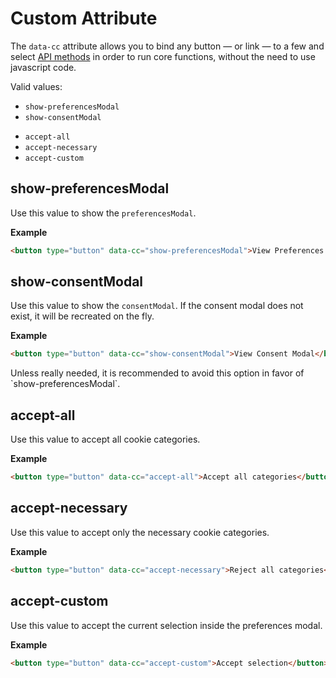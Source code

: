 # Custom Attribute

The `data-cc` attribute allows you to bind any button — or link  — to a few and select [API methods](/reference/api-reference.html) in order to run core functions, without the need to use javascript code.

Valid values:
- `show-preferencesModal`
- `show-consentModal`

* `accept-all`
* `accept-necessary`
* `accept-custom`

## show-preferencesModal
Use this value to show the `preferencesModal`.

**Example** <br>
```html
<button type="button" data-cc="show-preferencesModal">View Preferences Modal</button>
```

## show-consentModal
Use this value to show the `consentModal`. If the consent modal does not exist, it will be recreated on the fly.

**Example** <br>
```html
<button type="button" data-cc="show-consentModal">View Consent Modal</button>
```

<CustomBlock type="warning" title="Note">
Unless really needed, it is recommended to avoid this option in favor of `show-preferencesModal`.

</CustomBlock>



## accept-all
Use this value to accept all cookie categories.

**Example** <br>
```html
<button type="button" data-cc="accept-all">Accept all categories</button>
```

## accept-necessary
Use this value to accept only the necessary cookie categories.

**Example** <br>
```html
<button type="button" data-cc="accept-necessary">Reject all categories</button>
```

## accept-custom
Use this value to accept the current selection inside the preferences modal.

**Example** <br>
```html
<button type="button" data-cc="accept-custom">Accept selection</button>
```
